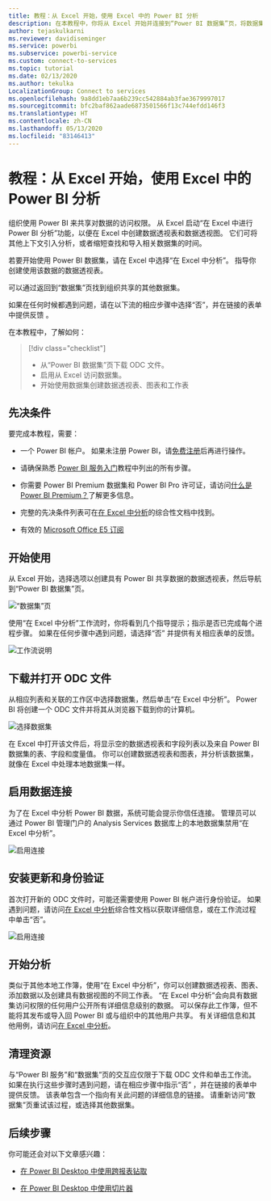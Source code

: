 ```yaml
---
title: 教程：从 Excel 开始，使用 Excel 中的 Power BI 分析
description: 在本教程中，你将从 Excel 开始并连接到“Power BI 数据集”页，将数据集导入 Excel。
author: tejaskulkarni
ms.reviewer: davidiseminger
ms.service: powerbi
ms.subservice: powerbi-service
ms.custom: connect-to-services
ms.topic: tutorial
ms.date: 02/13/2020
ms.author: tekulka
LocalizationGroup: Connect to services
ms.openlocfilehash: 9a8dd1eb7aa6b239cc542884ab3fae3679997017
ms.sourcegitcommit: bfc2baf862aade6873501566f13c744efdd146f3
ms.translationtype: HT
ms.contentlocale: zh-CN
ms.lasthandoff: 05/13/2020
ms.locfileid: "83146413"
---
```

# <a name="tutorial-use-power-bi-analyze-in-excel-starting-in-excel"></a>教程：从 Excel 开始，使用 Excel 中的 Power BI 分析

组织使用 Power BI 来共享对数据的访问权限。 从 Excel 启动“在 Excel 中进行 Power BI 分析”功能，以便在 Excel 中创建数据透视表和数据透视图。 它们可将其他上下文引入分析，或者缩短查找和导入相关数据集的时间。

若要开始使用 Power BI 数据集，请在 Excel 中选择“在 Excel 中分析”。 指导你创建使用该数据的数据透视表。  

可以通过返回到“数据集”页找到组织共享的其他数据集。

如果在任何时候都遇到问题，请在以下流的相应步骤中选择“否”，并在链接的表单中提供反馈  。  

在本教程中，了解如何：

> [!div class="checklist"]
> * 从“Power BI 数据集”页下载 ODC 文件。
> * 启用从 Excel 访问数据集。
> * 开始使用数据集创建数据透视表、图表和工作表

## <a name="prerequisites"></a>先决条件

要完成本教程，需要：

* 一个 Power BI 帐户。 如果未注册 Power BI，请[免费注册](https://app.powerbi.com/signupredirect?pbi_source=web)后再进行操作。

* 请确保熟悉 [Power BI 服务入门](https://docs.microsoft.com/power-bi/service-get-started)教程中列出的所有步骤。

* 你需要 Power BI Premium 数据集和 Power BI Pro 许可证，请访问[什么是 Power BI Premium？](https://docs.microsoft.com/power-bi/service-premium-what-is)了解更多信息。

* 完整的先决条件列表可在[在 Excel 中分析](https://docs.microsoft.com/power-bi/service-analyze-in-excel#requirements)的综合性文档中找到。

* 有效的 [Microsoft Office E5 订阅](https://www.microsoft.com/microsoft-365/business/office-365-enterprise-e5-business-software?activetab=pivot%3aoverviewtab)

## <a name="get-started"></a>开始使用

从 Excel 开始，选择选项以创建具有 Power BI 共享数据的数据透视表，然后导航到“Power BI 数据集”页。

![“数据集”页](media/service-tutorial-analyze-in-excel/tutorial-analyze-in-excel-01.png)

使用“在 Excel 中分析”工作流时，你将看到几个指导提示；指示是否已完成每个进程步骤。 如果在任何步骤中遇到问题，请选择“否”  并提供有关相应表单的反馈。

![工作流说明](media/service-tutorial-analyze-in-excel/tutorial-analyze-in-excel-02.png)

## <a name="download-and-open-the-odc-file"></a>下载并打开 ODC 文件

从相应列表和关联的工作区中选择数据集，然后单击“在 Excel 中分析”。 Power BI 将创建一个 ODC 文件并将其从浏览器下载到你的计算机。

![选择数据集](media/service-tutorial-analyze-in-excel/tutorial-analyze-in-excel-03.png)

在 Excel 中打开该文件后，将显示空的数据透视表和字段列表以及来自 Power BI 数据集的表、字段和度量值。 你可以创建数据透视表和图表，并分析该数据集，就像在 Excel 中处理本地数据集一样。

## <a name="enable-data-connections"></a>启用数据连接

为了在 Excel 中分析 Power BI 数据，系统可能会提示你信任连接。 管理员可以通过 Power BI 管理门户的 Analysis Services 数据库上的本地数据集禁用“在 Excel 中分析”。

![启用连接](media/service-tutorial-analyze-in-excel/tutorial-analyze-in-excel-04.png)

## <a name="install-updates-and-authenticate"></a>安装更新和身份验证

首次打开新的 ODC 文件时，可能还需要使用 Power BI 帐户进行身份验证。  如果遇到问题，请访问[在 Excel 中分析](https://docs.microsoft.com/power-bi/service-analyze-in-excel#sign-in-to-power-bi )综合性文档以获取详细信息，或在工作流过程中单击“否”。

![启用连接](media/service-tutorial-analyze-in-excel/tutorial-analyze-in-excel-05.png)

## <a name="analyze-away"></a>开始分析

类似于其他本地工作簿，使用“在 Excel 中分析”，你可以创建数据透视表、图表、添加数据以及创建具有数据视图的不同工作表。 “在 Excel 中分析”会向具有数据集访问权限的任何用户公开所有详细信息级别的数据。 可以保存此工作簿，但不能将其发布或导入回 Power BI 或与组织中的其他用户共享。 有关详细信息和其他用例，请访问[在 Excel 中分析](https://docs.microsoft.com/power-bi/service-analyze-in-excel#analyze-away)。

## <a name="clean-up-resources"></a>清理资源

与“Power BI 服务”和“数据集”页的交互应仅限于下载 ODC 文件和单击工作流。 如果在执行这些步骤时遇到问题，请在相应步骤中指示“否”  ，并在链接的表单中提供反馈。 该表单包含一个指向有关此问题的详细信息的链接。 请重新访问“数据集”页重试该过程，或选择其他数据集。

## <a name="next-steps"></a>后续步骤

你可能还会对以下文章感兴趣：

* [在 Power BI Desktop 中使用跨报表钻取](https://docs.microsoft.com/power-bi/desktop-cross-report-drill-through)

* [在 Power BI Desktop 中使用切片器](https://docs.microsoft.com/power-bi/visuals/power-bi-visualization-slicers)
